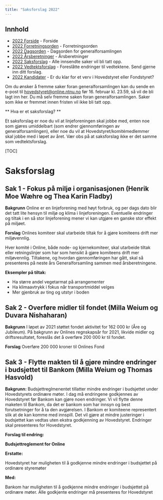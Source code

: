 ```yaml
---
title: "Saksforslag 2022"
---
```


## Innhold  
* [2022 Forside](/generalforsamlingen/genfors2022)   - Forside
* [2022 Forretningsorden](/generalforsamlingen/genfors2022/forretningsorden) - Forretningsorden
* [2022 Dagsorden](/generalforsamlingen/genfors2022/dagsorden) - Dagsorden for generalforsamlingen
* [2022 Årsberetninger](/generalforsamlingen/genfors2022/aarsberetninger) - Årsberetninger
* [2022 Saksforslag](/generalforsamlingen/genfors2022/saksforslag) - Alle innsendte saker vil bli tatt opp.
* [2022 Vedtektsforslag](/generalforsamlingen/genfors2022/vedtekstforslag) - Foreslåtte endringer til vedtektene. Send gjerne inn ditt forslag.
* [2022 Kandidater](/generalforsamlingen/genfors2022/valg) - Er du klar for et verv i Hovedstyret eller Fondstyret? 

Om du ønsker å fremme saker foran generalforsamlingen kan du sende en e-post til hovedstyret@online.ntnu.no før 16. februar kl. 23.59, så vil de bli lagt inn her. Du må selv fremme saken foran generalforsamlingen. Saker som ikke er fremmet innen fristen vil ikke bli tatt opp. 

** Hva er et saksforslag? **

Et saksforslag er noe du vil at linjeforeningen skal jobbe med, enten noe som gjøres umiddelbart (som endrer gjennomføringen av generalforsamlingen), eller noe du vil at Hovedstyret/komitémedlemmer skal jobbe med i løpet av året. Vær obs på at saksforslag ikke er det samme som vedtektsforslag.

[TOC]

# Saksforslag 

## Sak 1 - Fokus på miljø i organisasjonen (Henrik Moe Wæhre og Thea Karin Fladby)

**Bakgrunn**
Online er en linjeforening med høyt forbruk, og per dags dato blir det tatt lite hensyn til miljø og klima i linjeforeningen. Eventuelle endringer og tiltak i en så stor linjeforening mener vi kan utgjøre en ganske stor effekt på miljøet.

**Forslag**
Onlines komiteer skal utarbeide tiltak for å gjøre komiteens drift mer miljøvennlig.

Hver komité i Online, både node- og kjernekomiteer, skal utarbeide tiltak eller retningslinjer som har som hensikt å gjøre komiteens drift mer miljøvennlig. Tiltakene, og hvordan gjennomføringen har gått, skal så presenteres på neste års Generalforsamling sammen med årsberetningene. 

**Eksempler på tiltak:**

- Ha større andel vegetarmat på arrangementer
- Ha klimaavtrykk i fokus når transportmiddel velges
- Mer gjenbruk av ting og utstyr i boden


## Sak 2 - Overføre midler til fondet (Milla Weium og Duvara Nishaharan)

**Bakgrunn**
I løpet av 2021 støttet fondet aktivitet for 162 000 kr (Åre og Jubileum). På bakgrunn av Onlines regnskapsår for 2021, likvide midler og driftsresultatet, foreslås det å overføre 200 000 kr til fondet.

**Forslag**
Overføre 200 000 kroner til Onlines Fond


## Sak 3 - Flytte makten til å gjøre mindre endringer i budsjettet til Bankom (Milla Weium og Thomas Hasvold)

**Bakgrunn:**
Budsjettreglmenentet tillatter mindre endringer i budsjettet under Hovedstyrets ordinære møter. I dag må endringene godkjennes av Hovedstyret før Bankom kan gjøre noen endringer. Vi vil flytte denne maketen til Bankom, da det er bankom som har innsyn og best forutsetninger for å ta den avgjørelsen. I Bankom er komiteene representert slik at de kan komme med innspill. Det vil gjøre at mindre justeringer i budsjettet kan vedtas uten ekstra godkjenning av Hovedstyret. Endringer skal presenteres for Hovedstyret.

**Forslag til endring:**

**Budsjettreglement for Online**

**Erstatte:**

Hovedstyret har muligheten til å godkjenne mindre endringer i budsjettet på ordinære styremøter

**Med:**

Bankom har muligheten til å godkjenne mindre endringer i budsjettet på ordinære møter. Alle godkjente endringer må presenteres for Hovedstyret
